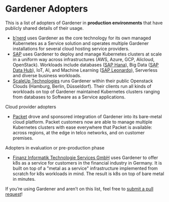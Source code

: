 # Gardener Adopters

This is a list of adopters of Gardener in __production environments__ that have
publicly shared details of their usage.

- [b’nerd](https://bnerd.com) uses Gardener as the core technology for
its own managed Kubernetes as a Service solution and operates multiple
Gardener installations for several cloud hosting service providers.
- [SAP](https://www.sap.com) uses Gardener to deploy and manage Kubernetes
clusters at scale in a uniform way across infrastructures (AWS, Azure, GCP,
Alicloud, OpenStack). Workloads include databases
([SAP Hana](https://www.sap.com/products/hana.html)),
Big Data ([SAP Data Hub](https://www.sap.com/products/data-hub.html)), IoT, AI,
and Machine Learning ([SAP Leonardo](https://www.sap.com/products/leonardo.html)),
Serverless and diverse business workloads.
- [ScaleUp Technologies](https://www.scaleuptech.com/) runs Gardener
within their public Openstack Clouds (Hamburg, Berlin, Düsseldorf).
Their clients run all kinds of workloads on top of Gardener maintained
Kubernetes clusters ranging from databases to Software as a Service
applications.

Cloud provider adopters

- [Packet](https://packet.com) drove and sponsored integration of Gardener into its
bare-metal cloud platform. Packet customers now are able to manage multiple Kubernetes
clusters with ease everywhere that Packet is available: across regions, at the edge
in telco networks, and on customer premises.

Adopters in evaluation or pre-production phase

- [Finanz Informatik Technologie Services GmbH]( https://f-i-ts.de/ )
uses Gardener to offer k8s as a service for customers in the financial
industry in Germany. It is built on top of a "metal as a service"
infrastructure implemented from scratch for k8s workloads in mind.
The result is k8s on top of bare metal in minutes.

If you’re using Gardener and aren’t on this list, feel free to
[submit a pull request](https://github.com/gardener/gardener/pulls)!
